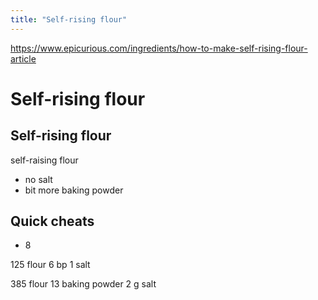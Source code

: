 ```yaml
---
title: "Self-rising flour"
---
```


https://www.epicurious.com/ingredients/how-to-make-self-rising-flour-article


# Self-rising flour


Self-rising flour
-

self-raising flour
- no salt
- bit more baking powder



## Quick cheats

- 8




125 flour
6 bp
1 salt


385 flour
13 baking powder
2 g salt
